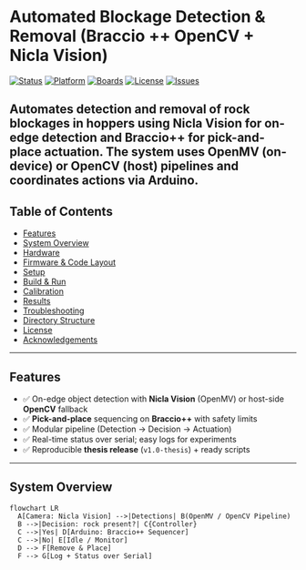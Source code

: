 # Automated Blockage Detection & Removal (Braccio ++ OpenCV + Nicla Vision)

[![Status](https://img.shields.io/badge/status-active-brightgreen)](#)
[![Platform](https://img.shields.io/badge/platform-Arduino%20%7C%20Python-blue)](#)
[![Boards](https://img.shields.io/badge/boards-Braccio++%20%7C%20Nano%20RP2040%20Connect%20%7C%20Nicla%20Vision-orange)](#)
[![License](https://img.shields.io/badge/license-MIT-lightgrey)](LICENSE)
[![Issues](https://img.shields.io/github/issues/Matheu2t/Automated-Blockage-Detection-and-Removal-Using-Braccio-OpenCV-and-Nicla-Vision-Camera)](../../issues)

Automates detection and removal of rock blockages in hoppers using **Nicla Vision** for on-edge detection and **Braccio++** for pick-and-place actuation. The system uses **OpenMV (on-device)** or **OpenCV (host)** pipelines and coordinates actions via **Arduino**.
---
## Table of Contents
- [Features](#features)
- [System Overview](#system-overview)
- [Hardware](#hardware)
- [Firmware & Code Layout](#firmware--code-layout)
- [Setup](#setup)
- [Build & Run](#build--run)
- [Calibration](#calibration)
- [Results](#results)
- [Troubleshooting](#troubleshooting)
- [Directory Structure](#directory-structure)
- [License](#license)
- [Acknowledgements](#acknowledgements)
---
## Features
- ✅ On-edge object detection with **Nicla Vision** (OpenMV) or host-side **OpenCV** fallback  
- ✅ **Pick-and-place** sequencing on **Braccio++** with safety limits  
- ✅ Modular pipeline (Detection → Decision → Actuation)  
- ✅ Real-time status over serial; easy logs for experiments  
- ✅ Reproducible **thesis release** (`v1.0-thesis`) + ready scripts
---
## System Overview
```mermaid
flowchart LR
  A[Camera: Nicla Vision] -->|Detections| B(OpenMV / OpenCV Pipeline)
  B -->|Decision: rock present?| C{Controller}
  C -->|Yes| D[Arduino: Braccio++ Sequencer]
  C -->|No| E[Idle / Monitor]
  D --> F[Remove & Place]
  F --> G[Log + Status over Serial]
